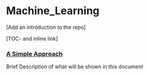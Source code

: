 # Machine_Learning

[Add an introduction to the repo]



[TOC- and inline link]


<h3> <a href="https://github.com/StevenLoaiza/Machine_Learning/blob/master/Introduction/Machine%20Learning%20-%20A%20simple%20approach.ipynb">A Simple Approach</a></h3>
<p> Brief Description of what will be shown in this document</p>
